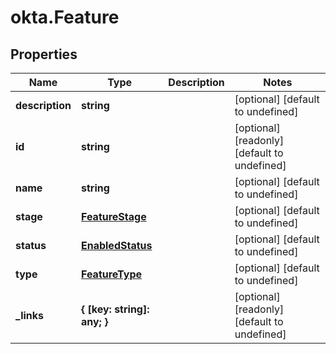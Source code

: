 # okta.Feature

## Properties

Name | Type | Description | Notes
------------ | ------------- | ------------- | -------------
**description** | **string** |  | [optional] [default to undefined]
**id** | **string** |  | [optional] [readonly] [default to undefined]
**name** | **string** |  | [optional] [default to undefined]
**stage** | [**FeatureStage**](FeatureStage.md) |  | [optional] [default to undefined]
**status** | [**EnabledStatus**](EnabledStatus.md) |  | [optional] [default to undefined]
**type** | [**FeatureType**](FeatureType.md) |  | [optional] [default to undefined]
**_links** | **{ [key: string]: any; }** |  | [optional] [readonly] [default to undefined]

